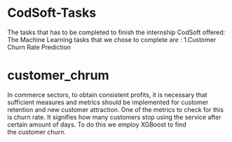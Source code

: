 # CodSoft-Tasks

The tasks that has to be completed to finish the internship CodSoft offered:
The Machine Learning tasks that we chose to complete are :
1.Customer Churn Rate Prediction

# customer_chrum
In commerce sectors, to obtain consistent profits, it is necessary that sufficient measures and metrics should be implemented for customer retention and new customer attraction. One of the metrics to check for this is churn rate. It signifies how many customers stop using the service after certain amount of days. To do this we employ XGBoost to find the customer churn.
